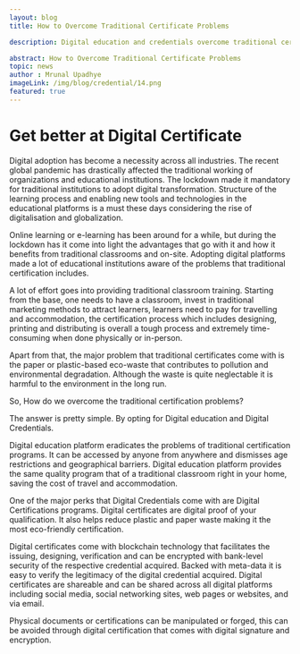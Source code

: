 ```yaml
---
layout: blog
title: How to Overcome Traditional Certificate Problems 

description: Digital education and credentials overcome traditional certification problems with accessibility, eco-friendliness, and security through blockchain technology.

abstract: How to Overcome Traditional Certificate Problems   
topic: news
author : Mrunal Upadhye
imageLink: /img/blog/credential/14.png
featured: true
---
```

# Get better at Digital Certificate  

Digital adoption has become a necessity across all industries. The recent global pandemic has drastically affected the traditional working of organizations and educational institutions. The lockdown made it mandatory for traditional institutions to adopt digital transformation. Structure of the learning process and enabling new tools and technologies in the educational platforms is a must these days considering the rise of digitalisation and globalization.

Online learning or e-learning has been around for a while, but during the lockdown has it come into light the advantages that go with it and how it benefits from traditional classrooms and on-site. Adopting digital platforms made a lot of educational institutions aware of the problems that traditional certification includes.


A lot of effort goes into providing traditional classroom training. Starting from the base, one needs to have a classroom, invest in traditional marketing methods to attract learners, learners need to pay for travelling and accommodation, the certification process which includes designing, printing and distributing is overall a tough process and extremely time-consuming when done physically or in-person.

Apart from that, the major problem that traditional certificates come with is the paper or plastic-based eco-waste that contributes to pollution and environmental degradation. Although the waste is quite neglectable it is harmful to the environment in the long run.

So, How do we overcome the traditional certification problems?

The answer is pretty simple. By opting for Digital education and Digital Credentials.

Digital education platform eradicates the problems of traditional certification programs. It can be accessed by anyone from anywhere and dismisses age restrictions and geographical barriers. Digital education platform provides the same quality program that of a traditional classroom right in your home, saving the cost of travel and accommodation.

One of the major perks that Digital Credentials come with are Digital Certifications programs. Digital certificates are digital proof of your qualification. It also helps reduce plastic and paper waste making it the most eco-friendly certification.

Digital certificates come with blockchain technology that facilitates the issuing, designing, verification and can be encrypted with bank-level security of the respective credential acquired. Backed with meta-data it is easy to verify the legitimacy of the digital credential acquired. Digital certificates are shareable and can be shared across all digital platforms including social media, social networking sites, web pages or websites, and via email.

Physical documents or certifications can be manipulated or forged, this can be avoided through digital certification that comes with digital signature and encryption.

